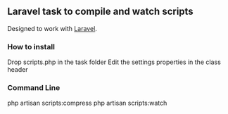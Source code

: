 ## Laravel task to compile and watch scripts

Designed to work with [Laravel](http://www.laravel.com).

### How to install 

Drop scripts.php in the task folder
Edit the settings properties in the class header

### Command Line
php artisan scripts:compress
php artisan scripts:watch
